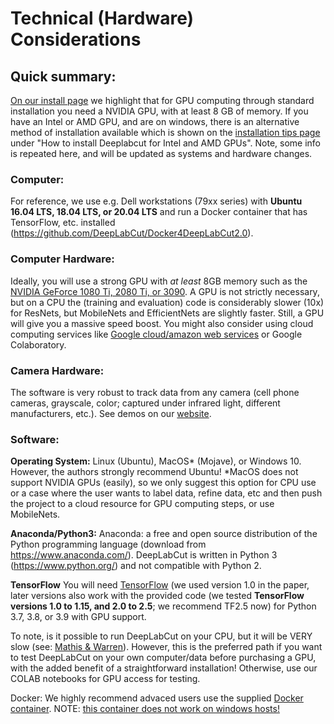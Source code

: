 # Technical (Hardware) Considerations

## Quick summary:
[On our install page](https://github.com/DeepLabCut/DeepLabCut/blob/master/docs/installation.md#technical-considerations)
we highlight that for GPU computing through standard installation you need a NVIDIA GPU, with at least 8 GB of memory. If you have an Intel or AMD GPU, and are on windows, there is an alternative method of installation available which is shown on the [installation tips page](https://github.com/DeepLabCut/DeepLabCut/blob/master/docs/recipes/installTips.md) under "How to install Deeplabcut for Intel and AMD GPUs". 
Note, some info is repeated here, and will be updated as systems and hardware changes.

### Computer:

For reference, we use e.g. Dell workstations (79xx series) with **Ubuntu 16.04 LTS, 18.04 LTS, or 20.04 LTS** and run a Docker container that has TensorFlow, etc. installed (https://github.com/DeepLabCut/Docker4DeepLabCut2.0).

### Computer Hardware:

Ideally, you will use a strong GPU with *at least* 8GB memory such as the [NVIDIA GeForce 1080 Ti,  2080 Ti, or 3090](https://www.nvidia.com/en-us/shop/geforce/?page=1&limit=9&locale=en-us).  A GPU is not strictly necessary, but on a CPU the (training and evaluation) code is considerably slower (10x) for ResNets, but MobileNets and EfficientNets are slightly faster. Still, a GPU will give you a massive speed boost. You might also consider using cloud computing services like [Google cloud/amazon web services](https://github.com/DeepLabCut/DeepLabCut/issues/47) or Google Colaboratory.

### Camera Hardware:

The software is very robust to track data from any camera (cell phone cameras, grayscale, color; captured under infrared light, different manufacturers, etc.). See demos on our [website](https://www.mousemotorlab.org/deeplabcut/).

### Software:

**Operating System:** Linux (Ubuntu), MacOS* (Mojave), or Windows 10. However, the authors strongly recommend Ubuntu! *MacOS does not support NVIDIA GPUs (easily), so we only suggest this option for CPU use or a case where the user wants to label data, refine data, etc and then push the project to a cloud resource for GPU computing steps, or use MobileNets.

**Anaconda/Python3:** Anaconda: a free and open source distribution of the Python programming language (download from https://www.anaconda.com/). DeepLabCut is written in Python 3 (https://www.python.org/) and not compatible with Python 2.


**TensorFlow** You will need [TensorFlow](https://www.tensorflow.org/) (we used version 1.0 in the paper, later versions also work with the provided code (we tested **TensorFlow versions 1.0 to 1.15, and 2.0 to 2.5**; we recommend TF2.5 now) for Python 3.7, 3.8, or 3.9 with GPU support.

To note, is it possible to run DeepLabCut on your CPU, but it will be VERY slow (see: [Mathis & Warren](https://www.biorxiv.org/content/early/2018/10/30/457242)). However, this is the preferred path if you want to test DeepLabCut on your own computer/data before purchasing a GPU, with the added benefit of a straightforward installation! Otherwise, use our COLAB notebooks for GPU access for testing.

Docker: We highly recommend advaced users use the supplied [Docker container](https://github.com/MMathisLab/Docker4DeepLabCut2.0).
NOTE: [this container does not work on windows hosts!](https://github.com/NVIDIA/nvidia-docker/issues/43)
